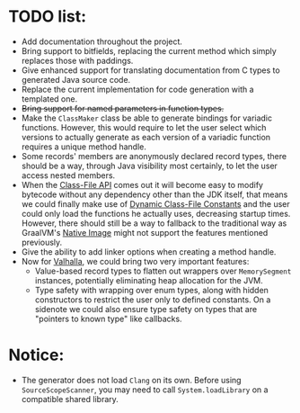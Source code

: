 # TODO list:

* Add documentation throughout the project.
* Bring support to bitfields, replacing the current method which simply replaces those with paddings.
* Give enhanced support for translating documentation from C types to generated Java source code.
* Replace the current implementation for code generation with a templated one.
* ~~Bring support for named parameters in function types.~~
* Make the `ClassMaker` class be able to generate bindings for variadic functions. However, this would require to let the user select which versions to actually generate as each version of a variadic function requires a unique method handle.
* Some records' members are anonymously declared record types, there should be a way, through Java visibility most certainly, to let the user access nested members.
* When the [Class-File API](https://openjdk.org/jeps/466) comes out it will become easy to modify bytecode without any dependency other than the JDK itself, that means we could finally make use of [Dynamic Class-File Constants](https://openjdk.org/jeps/309)
and the user could only load the functions he actually uses, decreasing startup times. However, there should still be a way to fallback to the traditional way as GraalVM's [Native Image](https://www.graalvm.org/latest/reference-manual/native-image/)
might not support the features mentioned previously.
* Give the ability to add linker options when creating a method handle.
* Now for [Valhalla](https://openjdk.org/projects/valhalla/), we could bring two very important features:
    * Value-based record types to flatten out wrappers over `MemorySegment` instances, potentially eliminating heap allocation for the JVM.
    * Type safety with wrapping over enum types, along with hidden constructors to restrict the user only to defined constants. On a sidenote we could also ensure type safety on types that are "pointers to known type" like callbacks.

# Notice:

* The generator does not load `Clang` on its own. Before using `SourceScopeScanner`, you may need to call `System.loadLibrary` on a compatible shared library.
